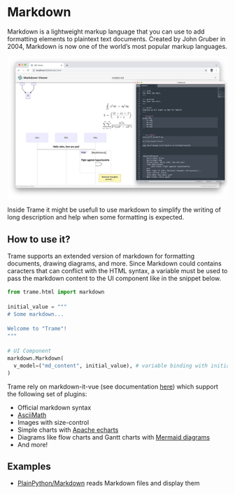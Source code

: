 # Markdown

Markdown is a lightweight markup language that you can use to add formatting elements to plaintext text documents. Created by John Gruber in 2004, Markdown is now one of the world’s most popular markup languages.

![Simple example](markdown.jpg)

Inside Trame it might be usefull to use markdown to simplify the writing of long description and help when some formatting is expected.

## How to use it?

Trame supports an extended version of markdown for formatting documents, drawing diagrams, and more. Since Markdown could contains caracters that can conflict with the HTML syntax, a variable must be used to pass the markdown content to the UI component like in the snippet below.

```python
from trame.html import markdown

initial_value = """
# Some markdown...

Welcome to "Trame"!
"""

# UI Component
markdown.Markdown(
  v_model=("md_content", initial_value), # variable binding with initial value
)
```

Trame rely on markdown-it-vue (see documentation [here](http://www.aqcoder.com/markdown)) which support the following set of plugins:
- Official markdown syntax
- [AsciiMath](http://asciimath.org/)
- Images with size-control
- Simple charts with [Apache echarts](https://echarts.apache.org/examples/en/index.html)
- Diagrams like flow charts and Gantt charts with [Mermaid diagrams](https://mermaid.live)
- And more!

## Examples

- [PlainPython/Markdown](https://github.com/Kitware/trame/blob/master/examples/PlainPython/Markdown/Simple.py) reads Markdown files and display them